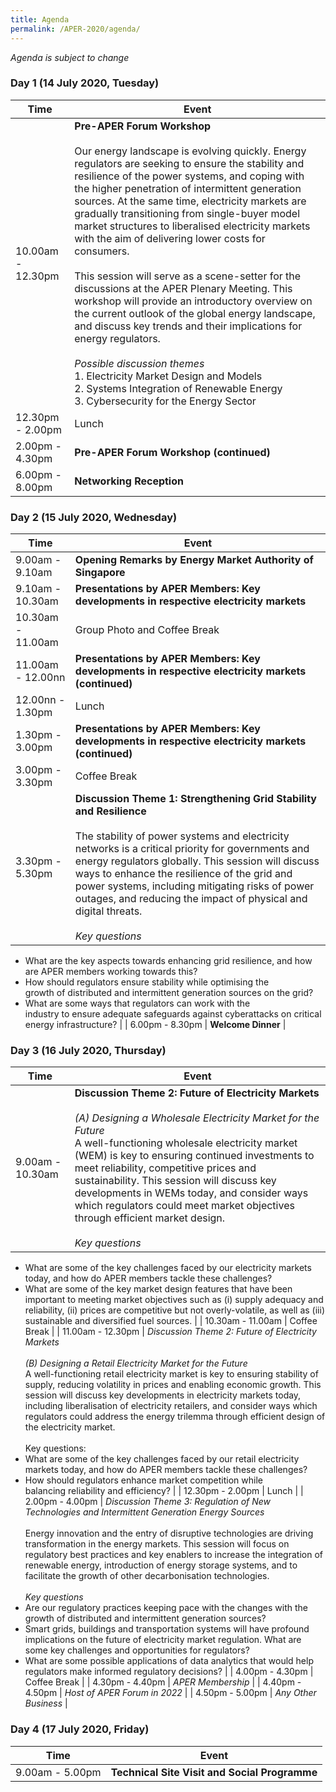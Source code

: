 ```yaml
---
title: Agenda
permalink: /APER-2020/agenda/
---
```

*Agenda is subject to change*

### **Day 1 (14 July 2020, Tuesday)**

| **Time**              | **Event** |
|-------------------|------------------------------------------------------------------------------------------------------------------------------------------------------------------------------------------------------------------------------------------------------------------------------------------------------------------------------------------------------------------------------------------------------------------------------------------------------------------------------------------------------------------------------------------------------------------------------------------------------------------------------------------------------------------------------------------------------------------------------------------------------------------------------------------------------------------------------------------------------------------------|
| 10.00am - 12.30pm | **Pre-APER Forum Workshop**<br><br>Our energy landscape is evolving quickly. Energy regulators are seeking to ensure the stability and resilience of the power systems, and coping with the higher penetration of intermittent generation sources. At the same time, electricity markets are gradually transitioning from single-buyer model market structures to liberalised electricity markets with the aim of delivering lower costs for consumers.<br><br>This session will serve as a scene-setter for the discussions at the APER Plenary Meeting. This workshop will provide an introductory overview on the current outlook of the global energy landscape, and discuss key trends and their implications for energy regulators.<br><br>_*Possible discussion themes*_<br>1. Electricity Market Design and Models<br>2. Systems Integration of Renewable Energy<br>3. Cybersecurity for the Energy Sector |
| 12.30pm - 2.00pm  | Lunch |
| 2.00pm - 4.30pm   | **Pre-APER Forum Workshop (continued)** |
| 6.00pm - 8.00pm   | **Networking Reception** |

### **Day 2 (15 July 2020, Wednesday)**

| **Time** | **Event** |
|-------------------|-----------------------------------------------------------------------------------------------------------------------------------------------------------------------------------------------------------------------------------------------------------------------------------------------------------------------------------------------------------------------------------------------------------------------------------------------------------------------------------------------------------------------------------------------------------------------------------------------------------------------------------------------------------------------------------------------------------------------------------------------------------------------------------------------------------------------------------------------------------------|
| 9.00am - 9.10am | **Opening Remarks by Energy Market Authority of Singapore** |
| 9.10am - 10.30am | **Presentations by APER Members: Key developments in respective electricity markets** |
| 10.30am - 11.00am | Group Photo and Coffee Break |
| 11.00am - 12.00nn | **Presentations by APER Members: Key developments in respective electricity markets (continued)** |
| 12.00nn - 1.30pm | Lunch |
| 1.30pm - 3.00pm | **Presentations by APER Members: Key developments in respective electricity markets (continued)** |
| 3.00pm - 3.30pm | Coffee Break |
| 3.30pm - 5.30pm | **Discussion Theme 1: Strengthening Grid Stability and Resilience**<br><br>The stability of power systems and electricity networks is a critical priority for governments and energy regulators globally. This session will discuss ways to enhance the resilience of the grid and power systems, including mitigating risks of power outages, and reducing the impact of physical and digital threats.<br><br>_*Key questions*_<br>
* What are the key aspects towards enhancing grid resilience, and how are APER members working towards this?<br>
* How should regulators ensure stability while optimising the<br>growth of distributed and intermittent generation sources on the grid?<br>
* What are some ways that regulators can work with the<br>industry to ensure adequate safeguards against cyberattacks on critical energy infrastructure? |
| 6.00pm - 8.30pm | **Welcome Dinner** |

### **Day 3 (16 July 2020, Thursday)**

| **Time** | **Event** |
|-------------------|---------------------------------------------------------------------------------------------------------------------------------------------------------------------------------------------------------------------------------------------------------------------------------------------------------------------------------------------------------------------------------------------------------------------------------------------------------------------------------------------------------------------------------------------------------------------------------------------------------------------------------------------------------------------------------------------------------------------------------------------------------------------------------------------------------------------------------------------------------------------------------------------------------------------------------------------------------------------------|
| 9.00am - 10.30am | **Discussion Theme 2: Future of Electricity Markets**<br><br>_(A) Designing a Wholesale Electricity Market for the Future_<br>A well-functioning wholesale electricity market (WEM) is key to ensuring continued investments to meet reliability, competitive prices and sustainability. This session will discuss key developments in WEMs today, and consider ways which regulators could meet market objectives through efficient market design.<br><br>_*Key questions*_<br>
* What are some of the key challenges faced by our electricity markets today, and how do APER members tackle these challenges?<br>
* What are some of the key market design features that have been important to meeting market objectives such as (i) supply adequacy and reliability, (ii) prices are competitive but not overly-volatile, as well as (iii) sustainable and diversified fuel sources. |
| 10.30am - 11.00am | Coffee Break |
| 11.00am - 12.30pm | *Discussion Theme 2: Future of Electricity Markets*<br><br>_(B) Designing a Retail Electricity Market for the Future_<br>A well-functioning retail electricity market is key to ensuring stability of supply, reducing volatility in prices and enabling economic growth. This session will discuss key developments in electricity markets today, including liberalisation of electricity retailers, and consider ways which regulators could address the energy trilemma through efficient design of the electricity market.<br><br>Key questions:<br>
* What are some of the key challenges faced by our retail electricity markets today, and how do APER members tackle these challenges?<br>
* How should regulators enhance market competition while<br>balancing reliability and efficiency? |
| 12.30pm - 2.00pm | Lunch |
| 2.00pm - 4.00pm | *Discussion Theme 3: Regulation of New Technologies and Intermittent Generation Energy Sources*<br><br>Energy innovation and the entry of disruptive technologies are driving transformation in the energy markets. This session will focus on regulatory best practices and key enablers to increase the integration of renewable energy, introduction of energy storage systems, and to facilitate the growth of other decarbonisation technologies.<br><br>_*Key questions*_<br>
* Are our regulatory practices keeping pace with the changes with the growth of distributed and intermittent generation sources?<br>
* Smart grids, buildings and transportation systems will have profound implications on the future of electricity market regulation. What are some key challenges and opportunities for regulators?<br>
* What are some possible applications of data analytics that would help regulators make informed regulatory decisions? |
| 4.00pm - 4.30pm | Coffee Break |
| 4.30pm - 4.40pm | *APER Membership* |
| 4.40pm - 4.50pm | *Host of APER Forum in 2022* |
| 4.50pm - 5.00pm | *Any Other Business* |

### **Day 4 (17 July 2020, Friday)**

| **Time** | **Event** |
|-------------------|---------------------------------------------------------------------------------------------------------------------------------------------------------------------------------------------------------------------------------------------------------------------------------------------------------------------------------------------------------------------------------------------------------------------------------------------------------------------------------------------------------------------------------------------------------------------------------------------------------------------------------------------------------------------------------------------------------------------------------------------------------------------------------------------------------------------------------------------------------------------------------------------------------------------------------------------------------------------------|
| 9.00am - 5.00pm | **Technical Site Visit and Social Programme** |
